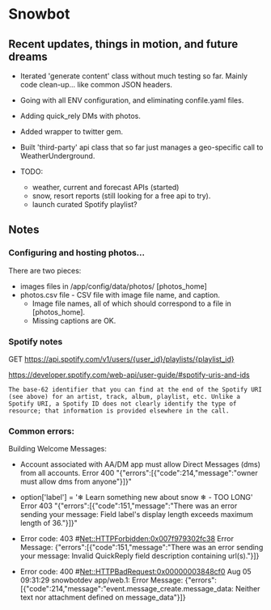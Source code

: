 # Snowbot

## Recent updates, things in motion, and future dreams

* Iterated 'generate content' class without much testing so far. Mainly code clean-up... like common JSON headers. 
* Going with all ENV configuration, and eliminating confile.yaml files. 
* Adding quick_rely DMs with photos.
* Added wrapper to twitter gem.
* Built 'third-party' api class that so far just manages a geo-specific call to WeatherUnderground.

* TODO:
  * weather, current and forecast APIs (started)
  * snow, resort reports (still looking for a free api to try).
  * launch curated Spotify playlist?
  
 ## Notes
  
 ### Configuring and hosting photos...
 
 There are two pieces: 
 * images files in /app/config/data/photos/ [photos_home]
 * photos.csv file - CSV file with image file name, and caption.
   * Image file names, all of which should correspond to a file in [photos_home].
   * Missing captions are OK.
  
  
 ### Spotify notes
 GET https://api.spotify.com/v1/users/{user_id}/playlists/{playlist_id}
 
 https://developer.spotify.com/web-api/user-guide/#spotify-uris-and-ids
 ```
 The base-62 identifier that you can find at the end of the Spotify URI (see above) for an artist, track, album, playlist, etc. Unlike a Spotify URI, a Spotify ID does not clearly identify the type of resource; that information is provided elsewhere in the call.
 ```
 
 ### Common errors:
 
 Building Welcome Messages: 
 
 * Account associated with AA/DM app must allow Direct Messages (dms) from all accounts. 
 Error 400 
 "{"errors":[{"code":214,"message":"owner must allow dms from anyone"}]}"
  
 * option['label'] = '❄ Learn something new about snow ❄ - TOO LONG'
  Error 403
 "{"errors":[{"code":151,"message":"There was an error sending your message: Field label's display length exceeds maximum length of 36."}]}"
 
 * Error code: 403 #<Net::HTTPForbidden:0x007f979302fc38>
Error Message: {"errors":[{"code":151,"message":"There was an error sending your message: Invalid QuickReply field description containing url(s)."}]}

* Error code: 400 #<Net::HTTPBadRequest:0x00000003848cf0> 
Aug 05 09:31:29 snowbotdev app/web.1:  Error Message: {"errors":[{"code":214,"message":"event.message_create.message_data: Neither text nor attachment defined on message_data"}]}  

 


